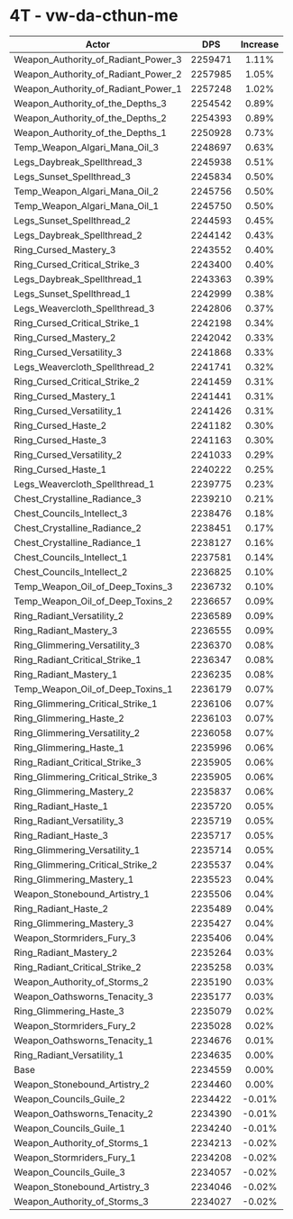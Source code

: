 # 4T - vw-da-cthun-me
| Actor | DPS | Increase |
|---|:---:|:---:|
|Weapon_Authority_of_Radiant_Power_3|2259471|1.11%|
|Weapon_Authority_of_Radiant_Power_2|2257985|1.05%|
|Weapon_Authority_of_Radiant_Power_1|2257248|1.02%|
|Weapon_Authority_of_the_Depths_3|2254542|0.89%|
|Weapon_Authority_of_the_Depths_2|2254393|0.89%|
|Weapon_Authority_of_the_Depths_1|2250928|0.73%|
|Temp_Weapon_Algari_Mana_Oil_3|2248697|0.63%|
|Legs_Daybreak_Spellthread_3|2245938|0.51%|
|Legs_Sunset_Spellthread_3|2245834|0.50%|
|Temp_Weapon_Algari_Mana_Oil_2|2245756|0.50%|
|Temp_Weapon_Algari_Mana_Oil_1|2245750|0.50%|
|Legs_Sunset_Spellthread_2|2244593|0.45%|
|Legs_Daybreak_Spellthread_2|2244142|0.43%|
|Ring_Cursed_Mastery_3|2243552|0.40%|
|Ring_Cursed_Critical_Strike_3|2243400|0.40%|
|Legs_Daybreak_Spellthread_1|2243363|0.39%|
|Legs_Sunset_Spellthread_1|2242999|0.38%|
|Legs_Weavercloth_Spellthread_3|2242806|0.37%|
|Ring_Cursed_Critical_Strike_1|2242198|0.34%|
|Ring_Cursed_Mastery_2|2242042|0.33%|
|Ring_Cursed_Versatility_3|2241868|0.33%|
|Legs_Weavercloth_Spellthread_2|2241741|0.32%|
|Ring_Cursed_Critical_Strike_2|2241459|0.31%|
|Ring_Cursed_Mastery_1|2241441|0.31%|
|Ring_Cursed_Versatility_1|2241426|0.31%|
|Ring_Cursed_Haste_2|2241182|0.30%|
|Ring_Cursed_Haste_3|2241163|0.30%|
|Ring_Cursed_Versatility_2|2241033|0.29%|
|Ring_Cursed_Haste_1|2240222|0.25%|
|Legs_Weavercloth_Spellthread_1|2239775|0.23%|
|Chest_Crystalline_Radiance_3|2239210|0.21%|
|Chest_Councils_Intellect_3|2238476|0.18%|
|Chest_Crystalline_Radiance_2|2238451|0.17%|
|Chest_Crystalline_Radiance_1|2238127|0.16%|
|Chest_Councils_Intellect_1|2237581|0.14%|
|Chest_Councils_Intellect_2|2236825|0.10%|
|Temp_Weapon_Oil_of_Deep_Toxins_3|2236732|0.10%|
|Temp_Weapon_Oil_of_Deep_Toxins_2|2236657|0.09%|
|Ring_Radiant_Versatility_2|2236589|0.09%|
|Ring_Radiant_Mastery_3|2236555|0.09%|
|Ring_Glimmering_Versatility_3|2236370|0.08%|
|Ring_Radiant_Critical_Strike_1|2236347|0.08%|
|Ring_Radiant_Mastery_1|2236235|0.08%|
|Temp_Weapon_Oil_of_Deep_Toxins_1|2236179|0.07%|
|Ring_Glimmering_Critical_Strike_1|2236106|0.07%|
|Ring_Glimmering_Haste_2|2236103|0.07%|
|Ring_Glimmering_Versatility_2|2236058|0.07%|
|Ring_Glimmering_Haste_1|2235996|0.06%|
|Ring_Radiant_Critical_Strike_3|2235905|0.06%|
|Ring_Glimmering_Critical_Strike_3|2235905|0.06%|
|Ring_Glimmering_Mastery_2|2235837|0.06%|
|Ring_Radiant_Haste_1|2235720|0.05%|
|Ring_Radiant_Versatility_3|2235719|0.05%|
|Ring_Radiant_Haste_3|2235717|0.05%|
|Ring_Glimmering_Versatility_1|2235714|0.05%|
|Ring_Glimmering_Critical_Strike_2|2235537|0.04%|
|Ring_Glimmering_Mastery_1|2235523|0.04%|
|Weapon_Stonebound_Artistry_1|2235506|0.04%|
|Ring_Radiant_Haste_2|2235489|0.04%|
|Ring_Glimmering_Mastery_3|2235427|0.04%|
|Weapon_Stormriders_Fury_3|2235406|0.04%|
|Ring_Radiant_Mastery_2|2235264|0.03%|
|Ring_Radiant_Critical_Strike_2|2235258|0.03%|
|Weapon_Authority_of_Storms_2|2235190|0.03%|
|Weapon_Oathsworns_Tenacity_3|2235177|0.03%|
|Ring_Glimmering_Haste_3|2235079|0.02%|
|Weapon_Stormriders_Fury_2|2235028|0.02%|
|Weapon_Oathsworns_Tenacity_1|2234676|0.01%|
|Ring_Radiant_Versatility_1|2234635|0.00%|
|Base|2234559|0.00%|
|Weapon_Stonebound_Artistry_2|2234460|0.00%|
|Weapon_Councils_Guile_2|2234422|-0.01%|
|Weapon_Oathsworns_Tenacity_2|2234390|-0.01%|
|Weapon_Councils_Guile_1|2234240|-0.01%|
|Weapon_Authority_of_Storms_1|2234213|-0.02%|
|Weapon_Stormriders_Fury_1|2234208|-0.02%|
|Weapon_Councils_Guile_3|2234057|-0.02%|
|Weapon_Stonebound_Artistry_3|2234046|-0.02%|
|Weapon_Authority_of_Storms_3|2234027|-0.02%|
